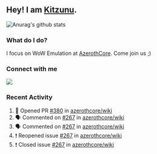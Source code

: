 ## Hey! I am [Kitzunu](https://Github.com/Kitzunu).

![Anurag's github stats](https://github-readme-stats.kitzunu.vercel.app/api?username=Kitzunu&show_icons=true)

### What do I do?

I focus on WoW Emulation at [AzerothCore](https://Github.com/AzerothCore). Come join us ;)

### Connect with me
[![](https://img.shields.io/badge/AzerothCore%20Discord-Connect%20with%20me!-green)](https://discord.com/invite/gkt4y2x)

### Recent Activity

<!--START_SECTION:activity-->
1. 💪 Opened PR [#380](https://github.com/azerothcore/wiki/pull/380) in [azerothcore/wiki](https://github.com/azerothcore/wiki)
2. 🗣 Commented on [#267](https://github.com/azerothcore/wiki/issues/267) in [azerothcore/wiki](https://github.com/azerothcore/wiki)
3. 🗣 Commented on [#267](https://github.com/azerothcore/wiki/issues/267) in [azerothcore/wiki](https://github.com/azerothcore/wiki)
4. ❗️ Reopened issue [#267](https://github.com/azerothcore/wiki/issues/267) in [azerothcore/wiki](https://github.com/azerothcore/wiki)
5. ❗️ Closed issue [#267](https://github.com/azerothcore/wiki/issues/267) in [azerothcore/wiki](https://github.com/azerothcore/wiki)
<!--END_SECTION:activity-->
